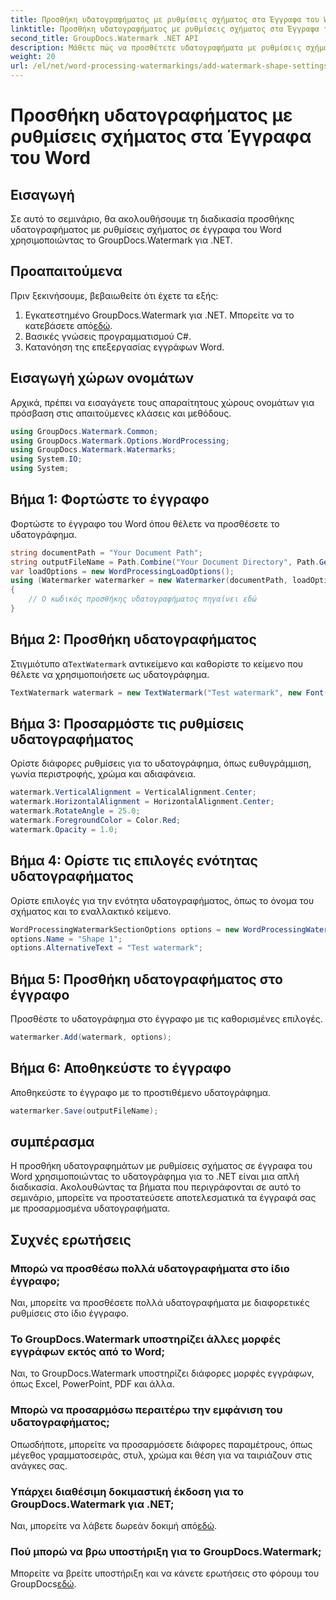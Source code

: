 ```yaml
---
title: Προσθήκη υδατογραφήματος με ρυθμίσεις σχήματος στα Έγγραφα του Word
linktitle: Προσθήκη υδατογραφήματος με ρυθμίσεις σχήματος στα Έγγραφα του Word
second_title: GroupDocs.Watermark .NET API
description: Μάθετε πώς να προσθέτετε υδατογραφήματα με ρυθμίσεις σχήματος σε έγγραφα του Word χρησιμοποιώντας το υδατογράφημα GroupDocs για .NET. Προστατέψτε τα έγγραφά σας αποτελεσματικά.
weight: 20
url: /el/net/word-processing-watermarkings/add-watermark-shape-settings-word-docs/
---
```


# Προσθήκη υδατογραφήματος με ρυθμίσεις σχήματος στα Έγγραφα του Word

## Εισαγωγή
Σε αυτό το σεμινάριο, θα ακολουθήσουμε τη διαδικασία προσθήκης υδατογραφήματος με ρυθμίσεις σχήματος σε έγγραφα του Word χρησιμοποιώντας το GroupDocs.Watermark για .NET.
## Προαπαιτούμενα
Πριν ξεκινήσουμε, βεβαιωθείτε ότι έχετε τα εξής:
1.  Εγκατεστημένο GroupDocs.Watermark για .NET. Μπορείτε να το κατεβάσετε από[εδώ](https://releases.groupdocs.com/Watermark/net/).
2. Βασικές γνώσεις προγραμματισμού C#.
3. Κατανόηση της επεξεργασίας εγγράφων Word.

## Εισαγωγή χώρων ονομάτων
Αρχικά, πρέπει να εισαγάγετε τους απαραίτητους χώρους ονομάτων για πρόσβαση στις απαιτούμενες κλάσεις και μεθόδους.
```csharp
using GroupDocs.Watermark.Common;
using GroupDocs.Watermark.Options.WordProcessing;
using GroupDocs.Watermark.Watermarks;
using System.IO;
using System;
```
## Βήμα 1: Φορτώστε το έγγραφο
Φορτώστε το έγγραφο του Word όπου θέλετε να προσθέσετε το υδατογράφημα.
```csharp
string documentPath = "Your Document Path";
string outputFileName = Path.Combine("Your Document Directory", Path.GetFileName(documentPath));
var loadOptions = new WordProcessingLoadOptions();
using (Watermarker watermarker = new Watermarker(documentPath, loadOptions))
{
    // Ο κωδικός προσθήκης υδατογραφήματος πηγαίνει εδώ
}
```
## Βήμα 2: Προσθήκη υδατογραφήματος
 Στιγμιότυπο α`TextWatermark` αντικείμενο και καθορίστε το κείμενο που θέλετε να χρησιμοποιήσετε ως υδατογράφημα.
```csharp
TextWatermark watermark = new TextWatermark("Test watermark", new Font("Arial", 19));
```
## Βήμα 3: Προσαρμόστε τις ρυθμίσεις υδατογραφήματος
Ορίστε διάφορες ρυθμίσεις για το υδατογράφημα, όπως ευθυγράμμιση, γωνία περιστροφής, χρώμα και αδιαφάνεια.
```csharp
watermark.VerticalAlignment = VerticalAlignment.Center;
watermark.HorizontalAlignment = HorizontalAlignment.Center;
watermark.RotateAngle = 25.0;
watermark.ForegroundColor = Color.Red;
watermark.Opacity = 1.0;
```
## Βήμα 4: Ορίστε τις επιλογές ενότητας υδατογραφήματος
Ορίστε επιλογές για την ενότητα υδατογραφήματος, όπως το όνομα του σχήματος και το εναλλακτικό κείμενο.
```csharp
WordProcessingWatermarkSectionOptions options = new WordProcessingWatermarkSectionOptions();
options.Name = "Shape 1";
options.AlternativeText = "Test watermark";
```
## Βήμα 5: Προσθήκη υδατογραφήματος στο έγγραφο
Προσθέστε το υδατογράφημα στο έγγραφο με τις καθορισμένες επιλογές.
```csharp
watermarker.Add(watermark, options);
```
## Βήμα 6: Αποθηκεύστε το έγγραφο
Αποθηκεύστε το έγγραφο με το προστιθέμενο υδατογράφημα.
```csharp
watermarker.Save(outputFileName);
```

## συμπέρασμα
Η προσθήκη υδατογραφημάτων με ρυθμίσεις σχήματος σε έγγραφα του Word χρησιμοποιώντας το υδατογράφημα για το .NET είναι μια απλή διαδικασία. Ακολουθώντας τα βήματα που περιγράφονται σε αυτό το σεμινάριο, μπορείτε να προστατεύσετε αποτελεσματικά τα έγγραφά σας με προσαρμοσμένα υδατογραφήματα.
## Συχνές ερωτήσεις
### Μπορώ να προσθέσω πολλά υδατογραφήματα στο ίδιο έγγραφο;
Ναι, μπορείτε να προσθέσετε πολλά υδατογραφήματα με διαφορετικές ρυθμίσεις στο ίδιο έγγραφο.
### Το GroupDocs.Watermark υποστηρίζει άλλες μορφές εγγράφων εκτός από το Word;
Ναι, το GroupDocs.Watermark υποστηρίζει διάφορες μορφές εγγράφων, όπως Excel, PowerPoint, PDF και άλλα.
### Μπορώ να προσαρμόσω περαιτέρω την εμφάνιση του υδατογραφήματος;
Οπωσδήποτε, μπορείτε να προσαρμόσετε διάφορες παραμέτρους, όπως μέγεθος γραμματοσειράς, στυλ, χρώμα και θέση για να ταιριάζουν στις ανάγκες σας.
### Υπάρχει διαθέσιμη δοκιμαστική έκδοση για το GroupDocs.Watermark για .NET;
 Ναι, μπορείτε να λάβετε δωρεάν δοκιμή από[εδώ](https://releases.groupdocs.com/).
### Πού μπορώ να βρω υποστήριξη για το GroupDocs.Watermark;
 Μπορείτε να βρείτε υποστήριξη και να κάνετε ερωτήσεις στο φόρουμ του GroupDocs[εδώ](https://forum.groupdocs.com/c/watermark/19).